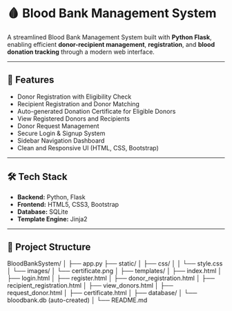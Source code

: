 # 🩸 Blood Bank Management System

A streamlined Blood Bank Management System built with **Python Flask**, enabling efficient **donor-recipient management**, **registration**, and **blood donation tracking** through a modern web interface.

---

## 🚀 Features

- Donor Registration with Eligibility Check  
- Recipient Registration and Donor Matching  
- Auto-generated Donation Certificate for Eligible Donors  
- View Registered Donors and Recipients  
- Donor Request Management  
- Secure Login & Signup System  
- Sidebar Navigation Dashboard  
- Clean and Responsive UI (HTML, CSS, Bootstrap)

---

## 🛠 Tech Stack

- **Backend:** Python, Flask  
- **Frontend:** HTML5, CSS3, Bootstrap  
- **Database:** SQLite  
- **Template Engine:** Jinja2

---

## 📁 Project Structure

BloodBankSystem/ │ ├── app.py ├── static/ │ ├── css/ │ │ └── style.css │ └── images/ │ └── certificate.png │ ├── templates/ │ ├── index.html │ ├── login.html │ ├── register.html │ ├── donor_registration.html │ ├── recipient_registration.html │ ├── view_donors.html │ ├── request_donor.html │ ├── certificate.html │ ├── database/ │ └── bloodbank.db (auto-created) │ └── README.md
